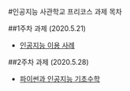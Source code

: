 #인공지능 사관학교 프리코스 과제 목차

##1주차 과제 (2020.5.21)

*   [인공지능 이용 사례](https://github.com/skawls622/AI-School-work/blob/master/1%EC%A3%BC%EC%B0%A8%20%EA%B3%BC%EC%A0%9C.ipynb)


##2주차 과제 (2020.5.28)

*   [파이썬과 인공지능 기초수학](https://nbviewer.jupyter.org/github/skawls622/AI-School-work/blob/master/2%E1%84%8C%E1%85%AE%E1%84%8E%E1%85%A1_%E1%84%80%E1%85%AA%E1%84%8C%E1%85%A6.ipynb)

